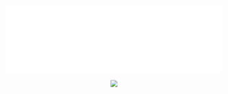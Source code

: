 <img src="/animation-01.gif" alt="Here is a little bit about me!" loop="infinite">
<p align="center">
  <img src="https://komarev.com/ghpvc/?username=GingFreecss2" />
</p>
